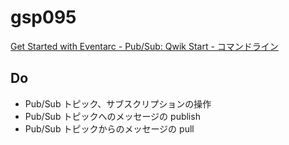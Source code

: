 # gsp095

[Get Started with Eventarc - Pub/Sub: Qwik Start - コマンドライン](https://www.cloudskillsboost.google/course_templates/727/labs/461588)

## Do

- Pub/Sub トピック、サブスクリプションの操作
- Pub/Sub トピックへのメッセージの publish
- Pub/Sub トピックからのメッセージの pull
